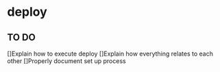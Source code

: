 # deploy

TO DO 
-----
[]Explain how to execute deploy
[]Explain how everything relates to each other
[]Properly document set up process
